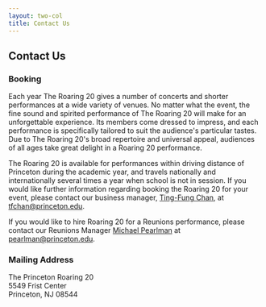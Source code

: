 ```yaml
---
layout: two-col
title: Contact Us
---
```


## Contact Us

### Booking

Each year The Roaring 20 gives a number of concerts and shorter
performances at a wide variety of venues. No matter what the event,
the fine sound and spirited performance of The Roaring 20 will make
for an unforgettable experience. Its members come dressed to impress,
and each performance is specifically tailored to suit the audience's
particular tastes. Due to The Roaring 20's broad repertoire and
universal appeal, audiences of all ages take great delight in a
Roaring 20 performance.

The Roaring 20 is available for performances within driving distance
of Princeton during the academic year, and travels nationally and
internationally several times a year when school is not in session. If
you would like further information regarding booking the Roaring 20
for your event, please contact our business manager, [Ting-Fung
Chan](/members/tingfung), at
[tfchan@princeton.edu](mailto:tfchan@princeton.edu).

If you would like to hire Roaring 20 for a Reunions performance,
please contact our Reunions Manager [Michael
Pearlman](/members/michael) at
[pearlman@princeton.edu](mailto:pearlman@princeton.edu).

### Mailing Address

The Princeton Roaring 20  
5549 Frist Center  
Princeton, NJ 08544  
